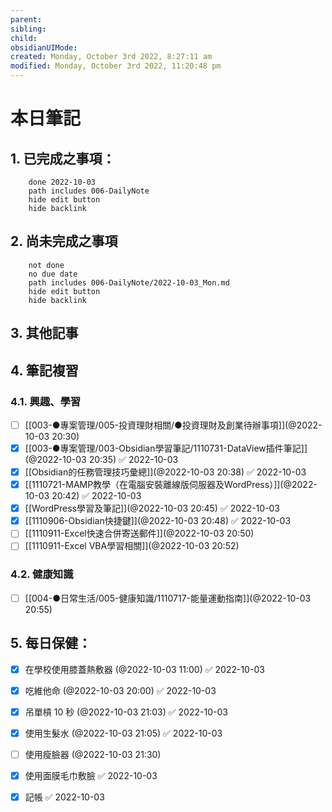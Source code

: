 ```yaml
---
parent: 
sibling: 
child: 
obsidianUIMode: 
created: Monday, October 3rd 2022, 8:27:11 am
modified: Monday, October 3rd 2022, 11:20:48 pm
---
```


# 本日筆記


## 1. 已完成之事項：
```tasks
	done 2022-10-03
	path includes 006-DailyNote
	hide edit button 
	hide backlink
```

## 2. 尚未完成之事項
```tasks
	not done
	no due date
	path includes 006-DailyNote/2022-10-03_Mon.md
	hide edit button 
	hide backlink
```

## 3. 其他記事

## 4. 筆記複習
### 4.1. 興趣、學習
- [ ] [[003-●專案管理/005-投資理財相關/●投資理財及創業待辦事項]](@2022-10-03 20:30)
- [x] [[003-●專案管理/003-Obsidian學習筆記/1110731-DataView插件筆記]](@2022-10-03 20:35) ✅ 2022-10-03
- [x] [[Obsidian的任務管理技巧彙總]](@2022-10-03 20:38) ✅ 2022-10-03
- [x] [[1110721-MAMP教學（在電腦安裝離線版伺服器及WordPress）]](@2022-10-03 20:42) ✅ 2022-10-03
- [x] [[WordPress學習及筆記]](@2022-10-03 20:45) ✅ 2022-10-03
- [x] [[1110906-Obsidian快捷鍵]](@2022-10-03 20:48) ✅ 2022-10-03
- [ ] [[1110911-Excel快速合併寄送郵件]](@2022-10-03 20:50)
- [ ] [[1110911-Excel VBA學習相關]](@2022-10-03 20:52)

### 4.2. 健康知識
- [ ] [[004-●日常生活/005-健康知識/1110717-能量運動指南]](@2022-10-03 20:55)

## 5. 每日保健：
- [x] 在學校使用膝蓋熱敷器 (@2022-10-03 11:00) ✅ 2022-10-03
- [x] 吃維他命 (@2022-10-03 20:00) ✅ 2022-10-03
- [x] 吊單槓 10 秒 (@2022-10-03 21:03) ✅ 2022-10-03
- [x] 使用生髮水 (@2022-10-03 21:05) ✅ 2022-10-03
- [ ] 使用瘦臉器 (@2022-10-03 21:30)
- [x] 使用面膜毛巾敷臉 ✅ 2022-10-03
- [x] 記帳 ✅ 2022-10-03


